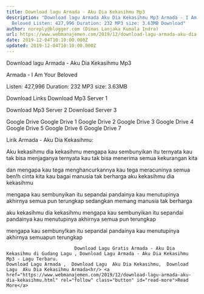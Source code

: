 ```yaml
---
title: Download lagu Armada - Aku Dia Kekasihmu Mp3
description: "Download lagu Armada Aku Dia Kekasihmu Mp3 Armada - I Am Your
  Beloved Listen: 427,996 Duration: 232 MP3 size: 3.63MB Download"
author: noreply@blogger.com (Dimas Lanjaka Kumala Indra)
url: https://www.webmanajemen.com/2019/12/download-lagu-armada-aku-dia-kekasihmu.html
date: 2019-12-04T10:10:00.000Z
updated: 2019-12-04T10:10:00.000Z
---
```


Download lagu Armada - Aku Dia Kekasihmu Mp3

  Armada - I Am Your Beloved 

  Listen: 427,996 
  Duration: 232 
  MP3 size: 3.63MB 

  Download Links 
  Download Mp3 Server 1 

  Download Mp3 Server 2 
  Download Server 3 


  Google Drive   Google Drive 1 
  Google Drive 2 
  Google Drive 3 
  Google Drive 4 
  Google Drive 5 
  Google Drive 6 
  Google Drive 7 


                             
Lirik Armada - Aku Dia Kekasihmu:
                             
Aku kekasihmu dia kekasihmu
  mengapa kau sembunyikan itu
  ternyata kau tak bisa menjaganya
  ternyata kau tak bisa menerima
  semua kekurangan kita
  
  dan mengapa kau tega menghancurkannya
  kau tega meracuninya semua ben!h cinta kita
  kau bagai manusia tak berharga
  aku kekasihmu dia kekasihmu
  
  mengapa kau sembunyikan itu
  sepandai pandainya kau menutupinya
  akhirnya semua pun terungkap
  sedangkan memang manusia tak berharga
  
  aku kekasihmu dia kekasihmu
  mengapa kau sembunyikan itu
  sepandai pandainya kau menutupinya
  akhirnya semua pun terungkap
  
  mengapa kau sembuny!kan itu
  sepandai pandainya kau menutupinya
  akhirnya semuapun terungkap                                 
                                 
                             Download Lagu Gratis Armada - Aku Dia Kekasihmu di Gudang Lagu , Download Lagu Armada - Aku Dia Kekasihmu Mp3 - Lagu Terbaru.                                                         Download Lagu Armada ,  Download Lagu  Aku Dia Kekasihmu,  Download Lagu  Aku Dia Kekasihmu Armada<hr/> <a href="https://www.webmanajemen.com/2019/12/download-lagu-armada-aku-dia-kekasihmu.html" rel="follow" class="button" id="read-more">Read More</a>
